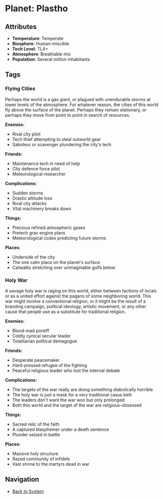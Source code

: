 # Planet: Plastho

## Attributes
- **Temperature**: Temperate
- **Biosphere**: Human-miscible
- **Tech Level**: TL4+
- **Atmosphere**: Breathable mix
- **Population**: Several million inhabitants

## Tags

### Flying Cities

Perhaps the world is a gas giant, or plagued with unendurable storms at lower levels of the atmosphere. For whatever reason, the cities of this world fly above the surface of the planet. Perhaps they remain stationary, or perhaps they move from point to point in search of resources.

**Enemies:**
- Rival city pilot
- Tech thief attempting to steal outworld gear
- Saboteur or scavenger plundering the city's tech

**Friends:**
- Maintenance tech in need of help
- City defence force pilot
- Meteorological researcher

**Complications:**
- Sudden storms
- Drastic altitude loss
- Rival city attacks
- Vital machinery breaks down

**Things:**
- Precious refined atmospheric gases
- Pretech grav engine plans
- Meteorological codex predicting future storms

**Places:**
- Underside of the city
- The one calm place on the planet's surface
- Catwalks stretching over unimaginable gulfs below

### Holy War

A savage holy war is raging on this world, either between factions of locals or as a united effort against the pagans of some neighboring world. This war might involve a conventional religion, or it might be the result of a branding campaign, political ideology, artistic movement, or any other cause that people use as a substitute for traditional religion.

**Enemies:**
- Blood-mad pontiff
- Coldly cynical secular leader
- Totalitarian political demagogue

**Friends:**
- Desperate peacemaker
- Hard-pressed refugee of the fighting
- Peaceful religious leader who lost the internal debate

**Complications:**
- The targets of the war really are doing something diabolically horrible
- The holy war is just a mask for a very traditional casus belli
- The leaders don't want the war won but only prolonged
- Both this world and the target of the war are religious-obsessed

**Things:**
- Sacred relic of the faith
- A captured blasphemer under a death sentence
- Plunder seized in battle

**Places:**
- Massive holy structure
- Razed community of infidels
- Vast shrine to the martyrs dead in war

## Navigation
- [Back to System](../system.md)
